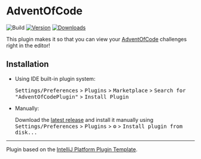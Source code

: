 # AdventOfCode

![Build](https://github.com/UnderKoen/AdventOfCodePlugin/workflows/Build/badge.svg)
[![Version](https://img.shields.io/jetbrains/plugin/v/18178-adventofcode.svg)](https://plugins.jetbrains.com/plugin/PLUGIN_ID)
[![Downloads](https://img.shields.io/jetbrains/plugin/d/18178-adventofcode.svg)](https://plugins.jetbrains.com/plugin/PLUGIN_ID)

<!-- Plugin description -->
This plugin makes it so that you can view your [AdventOfCode](https://adventofcode.com/) challenges right in the editor! 
<!-- Plugin description end -->

## Installation

- Using IDE built-in plugin system:
  
  <kbd>Settings/Preferences</kbd> > <kbd>Plugins</kbd> > <kbd>Marketplace</kbd> > <kbd>Search for "AdventOfCodePlugin"</kbd> >
  <kbd>Install Plugin</kbd>
  
- Manually:

  Download the [latest release](https://github.com/UnderKoen/AdventOfCodePlugin/releases/latest) and install it manually using
  <kbd>Settings/Preferences</kbd> > <kbd>Plugins</kbd> > <kbd>⚙️</kbd> > <kbd>Install plugin from disk...</kbd>


---
Plugin based on the [IntelliJ Platform Plugin Template][template].

[template]: https://github.com/JetBrains/intellij-platform-plugin-template
